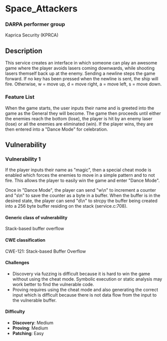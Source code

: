 # Space_Attackers

### DARPA performer group
Kaprica Security (KPRCA)

## Description

This service creates an interface in which someone can play an awesome game where the player avoids lasers coming downwards, 
while shooting lasers themself back up at the enemy. Sending a newline steps the game forward. If no key has been pressed when
the newline is sent, the ship will fire. Otherwise, w = move up, d = move right, a = move left, s = move down. 

### Feature List

When the game starts, the user inputs their name and is greeted into the game as the General they will become. The game then proceeds
until either the enemies reach the bottom (lose), the player is hit by an enemy laser (lose) or all the enemies are eliminated (win). 
If the player wins, they are then entered into a "Dance Mode" for celebration.  

## Vulnerability

### Vulnerability 1

If the player inputs their name as "magic", then a special cheat mode is enabled which forces the enemies to move in a simple
pattern and to not fire. This allows the player to easily win the game and enter "Dance Mode". 

Once in "Dance Mode", the player can send "w\n" to increment a counter and "s\n" to save the counter as a byte in a buffer. When
the buffer is in the desired state, the player can send "d\n" to strcpy the buffer being created into a 256 byte buffer residing 
on the stack (service.c:708). 

#### Generic class of vulnerability
Stack-based buffer overflow

#### CWE classification
CWE-121: Stack-based Buffer Overflow

#### Challenges

 - Discovery via fuzzing is difficult because it is hard to win the game without using the cheat mode. Symbolic execution or static analysis may work better to find the vulnerable code.
 - Proving requires using the cheat mode and also generating the correct input which is difficult because there is not data flow from the input to the vulnerable buffer.

#### Difficulty

 - **Discovery**: Medium
 - **Proving**: Medium
 - **Patching**: Easy
